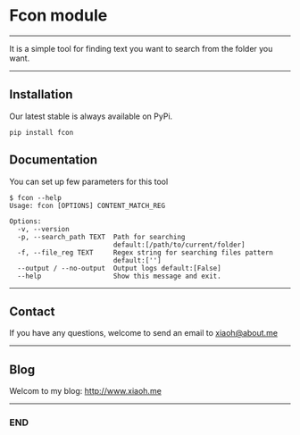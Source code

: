 
# Fcon module

---

It is a simple tool for finding text you want to search from the folder you want. 

---

## Installation

Our latest stable is always available on PyPi.

```Shell
pip install fcon
```

## Documentation

You can set up few parameters for this tool

```Shell
$ fcon --help
Usage: fcon [OPTIONS] CONTENT_MATCH_REG

Options:
  -v, --version
  -p, --search_path TEXT  Path for searching
                          default:[/path/to/current/folder]
  -f, --file_reg TEXT     Regex string for searching files pattern
                          default:['']
  --output / --no-output  Output logs default:[False]
  --help                  Show this message and exit.
```

---

## Contact

If you have any questions, welcome to send an email to <a class="email" href="mailto:xiaoh@about.me">xiaoh@about.me</a>

---

## Blog

Welcom to my blog: http://www.xiaoh.me

---

### END

